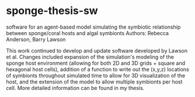# sponge-thesis-sw
software for an agent-based model simulating the symbiotic relationship between sponge/coral hosts and algal symbionts
Authors: Rebecca Anderson, Barry Lawson

This work continued to develop and update software developed by Lawson et al. Changes included expansion of the simulation's modeling of the sponge host environment (allowing for both 2D and 3D grids + square and hexagonal host cells), addition of a function to write out the (x,y,z) locations of symbionts throughout simulated time to allow for 3D visualization of the host, and the extension of the model to allow multiple symbionts per host cell. More detailed information can be found in my thesis.
